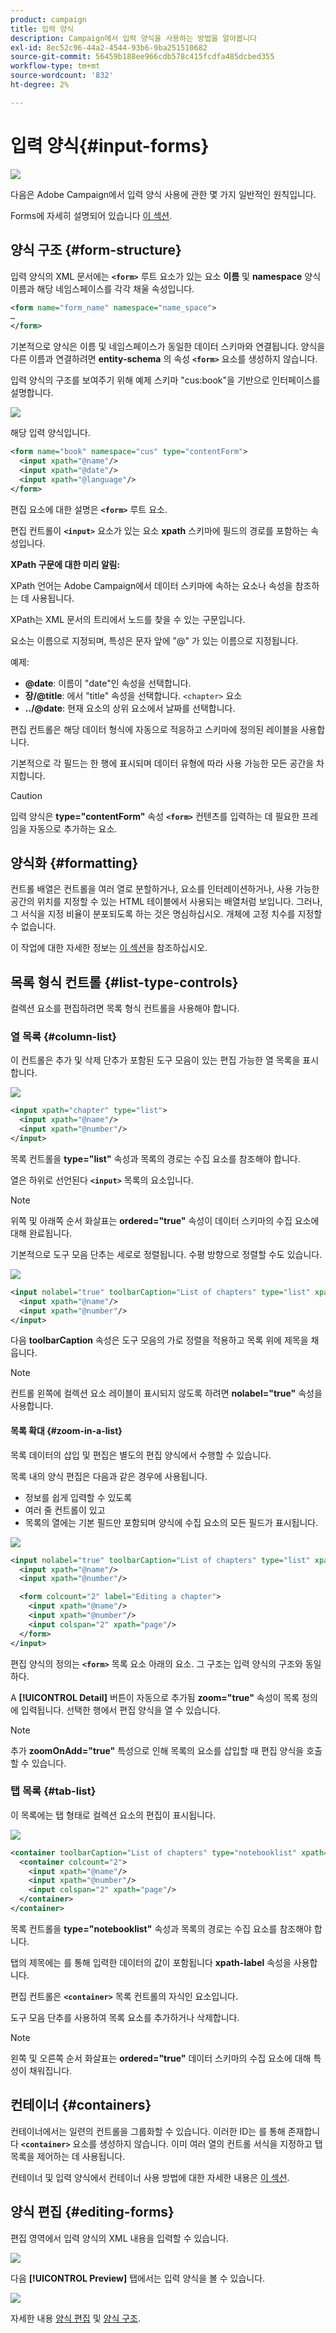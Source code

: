 ```yaml
---
product: campaign
title: 입력 양식
description: Campaign에서 입력 양식을 사용하는 방법을 알아봅니다
exl-id: 8ec52c96-44a2-4544-93b6-9ba251510682
source-git-commit: 56459b188ee966cdb578c415fcdfa485dcbed355
workflow-type: tm+mt
source-wordcount: '832'
ht-degree: 2%

---
```


# 입력 양식{#input-forms}

![](../../assets/common.svg)

다음은 Adobe Campaign에서 입력 양식 사용에 관한 몇 가지 일반적인 원칙입니다.

Forms에 자세히 설명되어 있습니다 [이 섹션](../../configuration/using/identifying-a-form.md).

## 양식 구조 {#form-structure}

입력 양식의 XML 문서에는 **`<form>`** 루트 요소가 있는 요소 **이름** 및 **namespace** 양식 이름과 해당 네임스페이스를 각각 채울 속성입니다.

```xml
<form name="form_name" namespace="name_space">
…
</form>
```

기본적으로 양식은 이름 및 네임스페이스가 동일한 데이터 스키마와 연결됩니다. 양식을 다른 이름과 연결하려면 **entity-schema** 의 속성 **`<form>`** 요소를 생성하지 않습니다.

입력 양식의 구조를 보여주기 위해 예제 스키마 &quot;cus:book&quot;을 기반으로 인터페이스를 설명합니다.

![](assets/d_ncs_content_form1.png)

해당 입력 양식입니다.

```xml
<form name="book" namespace="cus" type="contentForm">
  <input xpath="@name"/>
  <input xpath="@date"/>
  <input xpath="@language"/>
</form>
```

편집 요소에 대한 설명은 **`<form>`** 루트 요소.

편집 컨트롤이 **`<input>`** 요소가 있는 요소 **xpath** 스키마에 필드의 경로를 포함하는 속성입니다.

**XPath 구문에 대한 미리 알림:**

XPath 언어는 Adobe Campaign에서 데이터 스키마에 속하는 요소나 속성을 참조하는 데 사용됩니다.

XPath는 XML 문서의 트리에서 노드를 찾을 수 있는 구문입니다.

요소는 이름으로 지정되며, 특성은 문자 앞에 &quot;@&quot; 가 있는 이름으로 지정됩니다.

예제:

* **@date**: 이름이 &quot;date&quot;인 속성을 선택합니다.
* **장/@title**: 에서 &quot;title&quot; 속성을 선택합니다. `<chapter>` 요소
* **../@date**: 현재 요소의 상위 요소에서 날짜를 선택합니다.

편집 컨트롤은 해당 데이터 형식에 자동으로 적응하고 스키마에 정의된 레이블을 사용합니다.

기본적으로 각 필드는 한 행에 표시되며 데이터 유형에 따라 사용 가능한 모든 공간을 차지합니다.

>[!CAUTION]
>
>입력 양식은 **type=&quot;contentForm&quot;** 속성 **`<form>`** 컨텐츠를 입력하는 데 필요한 프레임을 자동으로 추가하는 요소.

## 양식화 {#formatting}

컨트롤 배열은 컨트롤을 여러 열로 분할하거나, 요소를 인터레이션하거나, 사용 가능한 공간의 위치를 지정할 수 있는 HTML 테이블에서 사용되는 배열처럼 보입니다. 그러나, 그 서식을 지정 비율이 분포되도록 하는 것은 명심하십시오. 개체에 고정 치수를 지정할 수 없습니다.

이 작업에 대한 자세한 정보는 [이 섹션](../../configuration/using/form-structure.md#formatting)을 참조하십시오.

## 목록 형식 컨트롤 {#list-type-controls}

컬렉션 요소를 편집하려면 목록 형식 컨트롤을 사용해야 합니다.

### 열 목록 {#column-list}

이 컨트롤은 추가 및 삭제 단추가 포함된 도구 모음이 있는 편집 가능한 열 목록을 표시합니다.

![](assets/d_ncs_content_form4.png)

```xml
<input xpath="chapter" type="list">
  <input xpath="@name"/>
  <input xpath="@number"/>
</input>
```

목록 컨트롤을 **type=&quot;list&quot;** 속성과 목록의 경로는 수집 요소를 참조해야 합니다.

열은 하위로 선언된다 **`<input>`** 목록의 요소입니다.

>[!NOTE]
>
>위쪽 및 아래쪽 순서 화살표는 **ordered=&quot;true&quot;** 속성이 데이터 스키마의 수집 요소에 대해 완료됩니다.

기본적으로 도구 모음 단추는 세로로 정렬됩니다. 수평 방향으로 정렬할 수도 있습니다.

![](assets/d_ncs_content_form5.png)

```xml
<input nolabel="true" toolbarCaption="List of chapters" type="list" xpath="chapter">
  <input xpath="@name"/>
  <input xpath="@number"/>
</input>
```

다음 **toolbarCaption** 속성은 도구 모음의 가로 정렬을 적용하고 목록 위에 제목을 채웁니다.

>[!NOTE]
>
>컨트롤 왼쪽에 컬렉션 요소 레이블이 표시되지 않도록 하려면 **nolabel=&quot;true&quot;** 속성을 사용합니다.

#### 목록 확대 {#zoom-in-a-list}

목록 데이터의 삽입 및 편집은 별도의 편집 양식에서 수행할 수 있습니다.

목록 내의 양식 편집은 다음과 같은 경우에 사용됩니다.

* 정보를 쉽게 입력할 수 있도록
* 여러 줄 컨트롤이 있고
* 목록의 열에는 기본 필드만 포함되며 양식에 수집 요소의 모든 필드가 표시됩니다.

![](assets/d_ncs_content_form7.png)

```xml
<input nolabel="true" toolbarCaption="List of chapters" type="list" xpath="chapter" zoom="true" zoomOnAdd="true">
  <input xpath="@name"/>
  <input xpath="@number"/>

  <form colcount="2" label="Editing a chapter">
    <input xpath="@name"/>
    <input xpath="@number"/>
    <input colspan="2" xpath="page"/>
  </form>
</input>
```

편집 양식의 정의는 **`<form>`** 목록 요소 아래의 요소. 그 구조는 입력 양식의 구조와 동일하다.

A **[!UICONTROL Detail]** 버튼이 자동으로 추가됨 **zoom=&quot;true&quot;** 속성이 목록 정의에 입력됩니다. 선택한 행에서 편집 양식을 열 수 있습니다.

>[!NOTE]
>
>추가 **zoomOnAdd=&quot;true&quot;** 특성으로 인해 목록의 요소를 삽입할 때 편집 양식을 호출할 수 있습니다.

### 탭 목록 {#tab-list}

이 목록에는 탭 형태로 컬렉션 요소의 편집이 표시됩니다.

![](assets/d_ncs_content_form6.png)

```xml
<container toolbarCaption="List of chapters" type="notebooklist" xpath="chapter" xpath-label="@name">
  <container colcount="2">
    <input xpath="@name"/>
    <input xpath="@number"/>
    <input colspan="2" xpath="page"/>
  </container>
</container>
```

목록 컨트롤을 **type=&quot;notebooklist&quot;** 속성과 목록의 경로는 수집 요소를 참조해야 합니다.

탭의 제목에는 를 통해 입력한 데이터의 값이 포함됩니다 **xpath-label** 속성을 사용합니다.

편집 컨트롤은 **`<container>`** 목록 컨트롤의 자식인 요소입니다.

도구 모음 단추를 사용하여 목록 요소를 추가하거나 삭제합니다.

>[!NOTE]
>
>왼쪽 및 오른쪽 순서 화살표는 **ordered=&quot;true&quot;** 데이터 스키마의 수집 요소에 대해 특성이 채워집니다.

## 컨테이너 {#containers}

컨테이너에서는 일련의 컨트롤을 그룹화할 수 있습니다. 이러한 ID는 를 통해 존재합니다 **`<container>`** 요소를 생성하지 않습니다. 이미 여러 열의 컨트롤 서식을 지정하고 탭 목록을 제어하는 데 사용됩니다.

컨테이너 및 입력 양식에서 컨테이너 사용 방법에 대한 자세한 내용은 [이 섹션](../../configuration/using/form-structure.md#containers).

## 양식 편집 {#editing-forms}

편집 영역에서 입력 양식의 XML 내용을 입력할 수 있습니다.

![](assets/d_ncs_content_form12.png)

다음 **[!UICONTROL Preview]** 탭에서는 입력 양식을 볼 수 있습니다.

![](assets/d_ncs_content_form13.png)

자세한 내용 [양식 편집](../../configuration/using/editing-forms.md) 및 [양식 구조](../../configuration/using/form-structure.md).
